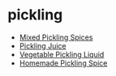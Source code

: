 # pickling

 * [Mixed Pickling Spices](index/m/mixed-pickling-spices-102095.json)
 * [Pickling Juice](index/p/pickling-juice-104359.json)
 * [Vegetable Pickling Liquid](index/v/vegetable-pickling-liquid-395572.json)
 * [Homemade Pickling Spice](index/h/homemade-pickling-spice.json)
